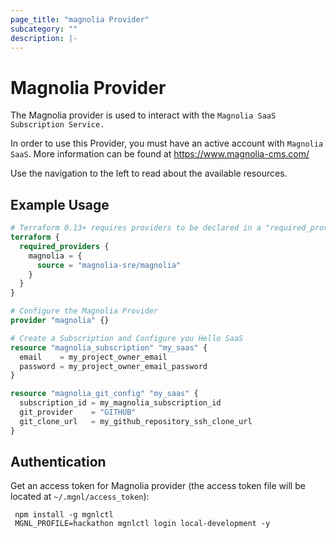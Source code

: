 ```yaml
---
page_title: "magnolia Provider"
subcategory: ""
description: |-
---
```


# Magnolia Provider

The Magnolia provider is used to interact with the `Magnolia SaaS Subscription Service.`

In order to use this Provider, you must have an active account with `Magnolia SaaS`.
More information can be found at https://www.magnolia-cms.com/

Use the navigation to the left to read about the available resources.

## Example Usage

```terraform
# Terraform 0.13+ requires providers to be declared in a "required_providers" block
terraform {
  required_providers {
    magnolia = {
      source = "magnolia-sre/magnolia"
    }
  }
}

# Configure the Magnolia Provider
provider "magnolia" {}

# Create a Subscription and Configure you Hello SaaS
resource "magnolia_subscription" "my_saas" {
  email    = my_project_owner_email
  password = my_project_owner_email_password
}

resource "magnolia_git_config" "my_saas" {
  subscription_id = my_magnolia_subscription_id
  git_provider    = "GITHUB"
  git_clone_url   = my_github_repository_ssh_clone_url
}
```

## Authentication

Get an access token for Magnolia provider (the access token file will be located at `~/.mgnl/access_token`):

```
 npm install -g mgnlctl
 MGNL_PROFILE=hackathon mgnlctl login local-development -y
```
